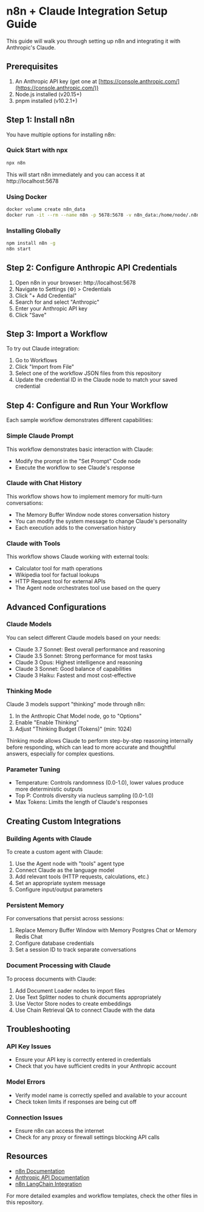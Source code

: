 # n8n + Claude Integration Setup Guide

This guide will walk you through setting up n8n and integrating it with Anthropic's Claude.

## Prerequisites

1. An Anthropic API key (get one at [https://console.anthropic.com/](https://console.anthropic.com/))
2. Node.js installed (v20.15+)
3. pnpm installed (v10.2.1+)

## Step 1: Install n8n

You have multiple options for installing n8n:

### Quick Start with npx

```bash
npx n8n
```

This will start n8n immediately and you can access it at http://localhost:5678

### Using Docker

```bash
docker volume create n8n_data
docker run -it --rm --name n8n -p 5678:5678 -v n8n_data:/home/node/.n8n docker.n8n.io/n8nio/n8n
```

### Installing Globally

```bash
npm install n8n -g
n8n start
```

## Step 2: Configure Anthropic API Credentials

1. Open n8n in your browser: http://localhost:5678
2. Navigate to Settings (⚙️) > Credentials
3. Click "+ Add Credential"
4. Search for and select "Anthropic"
5. Enter your Anthropic API key
6. Click "Save"

## Step 3: Import a Workflow

To try out Claude integration:

1. Go to Workflows
2. Click "Import from File"
3. Select one of the workflow JSON files from this repository
4. Update the credential ID in the Claude node to match your saved credential

## Step 4: Configure and Run Your Workflow

Each sample workflow demonstrates different capabilities:

### Simple Claude Prompt

This workflow demonstrates basic interaction with Claude:
- Modify the prompt in the "Set Prompt" Code node
- Execute the workflow to see Claude's response

### Claude with Chat History

This workflow shows how to implement memory for multi-turn conversations:
- The Memory Buffer Window node stores conversation history
- You can modify the system message to change Claude's personality
- Each execution adds to the conversation history

### Claude with Tools

This workflow shows Claude working with external tools:
- Calculator tool for math operations
- Wikipedia tool for factual lookups
- HTTP Request tool for external APIs
- The Agent node orchestrates tool use based on the query

## Advanced Configurations

### Claude Models

You can select different Claude models based on your needs:
- Claude 3.7 Sonnet: Best overall performance and reasoning
- Claude 3.5 Sonnet: Strong performance for most tasks
- Claude 3 Opus: Highest intelligence and reasoning
- Claude 3 Sonnet: Good balance of capabilities
- Claude 3 Haiku: Fastest and most cost-effective

### Thinking Mode

Claude 3 models support "thinking" mode through n8n:
1. In the Anthropic Chat Model node, go to "Options"
2. Enable "Enable Thinking"
3. Adjust "Thinking Budget (Tokens)" (min: 1024)

Thinking mode allows Claude to perform step-by-step reasoning internally before responding, which can lead to more accurate and thoughtful answers, especially for complex questions.

### Parameter Tuning

- Temperature: Controls randomness (0.0-1.0), lower values produce more deterministic outputs
- Top P: Controls diversity via nucleus sampling (0.0-1.0)
- Max Tokens: Limits the length of Claude's responses

## Creating Custom Integrations

### Building Agents with Claude

To create a custom agent with Claude:
1. Use the Agent node with "tools" agent type
2. Connect Claude as the language model
3. Add relevant tools (HTTP requests, calculations, etc.)
4. Set an appropriate system message
5. Configure input/output parameters

### Persistent Memory

For conversations that persist across sessions:
1. Replace Memory Buffer Window with Memory Postgres Chat or Memory Redis Chat
2. Configure database credentials
3. Set a session ID to track separate conversations

### Document Processing with Claude

To process documents with Claude:
1. Add Document Loader nodes to import files
2. Use Text Splitter nodes to chunk documents appropriately
3. Use Vector Store nodes to create embeddings
4. Use Chain Retrieval QA to connect Claude with the data

## Troubleshooting

### API Key Issues
- Ensure your API key is correctly entered in credentials
- Check that you have sufficient credits in your Anthropic account

### Model Errors
- Verify model name is correctly spelled and available to your account
- Check token limits if responses are being cut off

### Connection Issues
- Ensure n8n can access the internet
- Check for any proxy or firewall settings blocking API calls

## Resources

- [n8n Documentation](https://docs.n8n.io/)
- [Anthropic API Documentation](https://docs.anthropic.com/claude/reference)
- [n8n LangChain Integration](https://docs.n8n.io/integrations/builtin/cluster-nodes/sub-nodes/n8n-nodes-langchain.lmchatanthropic/)

For more detailed examples and workflow templates, check the other files in this repository.
